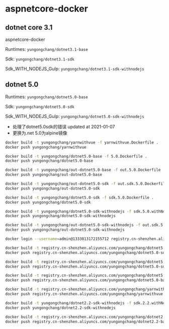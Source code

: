 # aspnetcore-docker  

## dotnet core 3.1

aspnetcore-docker

Runtimes: `yungongchang/dotnet3.1-base`

Sdk: `yungongchang/dotnet3.1-sdk`

Sdk_WITH_NODEJS_Gulp: `yungongchang/dotnet3.1-sdk-withnodejs`

## dotnet 5.0

Runtimes: `yungongchang/dotnet5.0-base`

Sdk: `yungongchang/dotnet5.0-sdk`

Sdk_WITH_NODEJS_Gulp: `yungongchang/dotnet5.0-sdk-withnodejs`

- 处理了dotnet5.0sdk的错误 updated at 2021-01-07
- 更换为.net 5.0为alpine镜像

```bash
docker build -t yungongchang/yarnwithvue -f yarnwithvue.Dockerfile .
docker push yungongchang/yarnwithvue

docker build -t yungongchang/dotnet5.0-base -f 5.0.Dockerfile .
docker push yungongchang/dotnet5.0-base

docker build -t yungongchang/out-dotnet5.0-base -f out.5.0.Dockerfile .
docker push yungongchang/out-dotnet5.0-base

docker build -t yungongchang/out-dotnet5.0-sdk -f out.sdk.5.0.Dockerfile .
docker push yungongchang/out-dotnet5.0-sdk

docker build -t yungongchang/dotnet5.0-sdk -f sdk.5.0.Dockerfile .
docker push yungongchang/dotnet5.0-sdk

docker build -t yungongchang/dotnet5.0-sdk-withnodejs -f sdk.5.0.withNodejs.Dockerfile .
docker push yungongchang/dotnet5.0-sdk-withnodejs

docker build -t yungongchang/out-dotnet5.0-sdk-withnodejs -f out.sdk.5.0.withNodejs.Dockerfile .
docker push yungongchang/out-dotnet5.0-sdk-withnodejs

```

``` bash
docker login --username=admin@1333813172155712 registry.cn-shenzhen.aliyuncs.com

docker build -t registry.cn-shenzhen.aliyuncs.com/yungongchang/dotnet5.0-sdk -f sdk.5.0.Dockerfile .
docker push registry.cn-shenzhen.aliyuncs.com/yungongchang/dotnet5.0-sdk

docker build -t registry.cn-shenzhen.aliyuncs.com/yungongchang/dotnet5.0-sdk-withnodejs -f sdk.5.0.withNodejs.Dockerfile .
docker push registry.cn-shenzhen.aliyuncs.com/yungongchang/dotnet5.0-sdk-withnodejs

docker build -t registry.cn-shenzhen.aliyuncs.com/yungongchang/dotnet5.0-base -f 5.0.Dockerfile .
docker push registry.cn-shenzhen.aliyuncs.com/yungongchang/dotnet5.0-base

docker build -t registry.cn-shenzhen.aliyuncs.com/yungongchang/yarnwithvue -f yarnwithvue.Dockerfile .
docker push registry.cn-shenzhen.aliyuncs.com/yungongchang/yarnwithvue

docker build -t yungongchang/dotnet2.2-sdk-withnodejs -f sdk.2.2.withNodejs.Dockerfile .
docker push yungongchang/dotnet2.2-sdk-withnodejs

docker build -t registry.cn-shenzhen.aliyuncs.com/yungongchang/dotnet2.2-base -f 2.2.Dockerfile .
docker push registry.cn-shenzhen.aliyuncs.com/yungongchang/dotnet2.2-base

```
